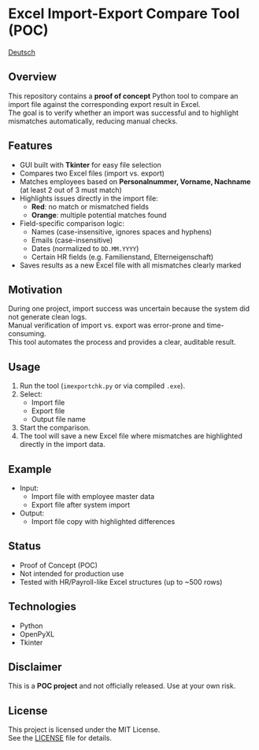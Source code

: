 # Excel Import-Export Compare Tool (POC)
[Deutsch](README.md)

## Overview
This repository contains a **proof of concept** Python tool to compare an import file against the corresponding export result in Excel.  
The goal is to verify whether an import was successful and to highlight mismatches automatically, reducing manual checks.

## Features
- GUI built with **Tkinter** for easy file selection  
- Compares two Excel files (import vs. export)  
- Matches employees based on **Personalnummer, Vorname, Nachname** (at least 2 out of 3 must match)  
- Highlights issues directly in the import file:
  - **Red**: no match or mismatched fields  
  - **Orange**: multiple potential matches found  
- Field-specific comparison logic:
  - Names (case-insensitive, ignores spaces and hyphens)  
  - Emails (case-insensitive)  
  - Dates (normalized to `DD.MM.YYYY`)  
  - Certain HR fields (e.g. Familienstand, Elterneigenschaft)  
- Saves results as a new Excel file with all mismatches clearly marked  

## Motivation
During one project, import success was uncertain because the system did not generate clean logs.  
Manual verification of import vs. export was error-prone and time-consuming.  
This tool automates the process and provides a clear, auditable result.

## Usage
1. Run the tool (`imexportchk.py` or via compiled `.exe`).  
2. Select:
   - Import file  
   - Export file  
   - Output file name  
3. Start the comparison.  
4. The tool will save a new Excel file where mismatches are highlighted directly in the import data.

## Example
- Input:  
  - Import file with employee master data  
  - Export file after system import  
- Output:  
  - Import file copy with highlighted differences  

## Status
- Proof of Concept (POC)  
- Not intended for production use  
- Tested with HR/Payroll-like Excel structures (up to ~500 rows)  

## Technologies
- Python  
- OpenPyXL  
- Tkinter  

## Disclaimer
This is a **POC project** and not officially released. Use at your own risk.

## License
This project is licensed under the MIT License.  
See the [LICENSE](LICENSE) file for details.
